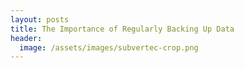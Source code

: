 ```yaml
---
layout: posts
title: The Importance of Regularly Backing Up Data
header:
  image: /assets/images/subvertec-crop.png
---
```

